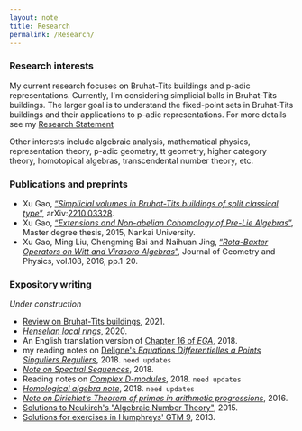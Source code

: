 ```yaml
---
layout: note
title: Research
permalink: /Research/
---
```


### Research interests

My current research focuses on Bruhat-Tits buildings and p-adic representations. Currently, I'm considering simplicial balls in Bruhat-Tits buildings. The larger goal is to understand the fixed-point sets in Bruhat-Tits buildings and their applications to p-adic representations. 
For more details see my [Research Statement](/uploads/Research%20Statement.pdf)

Other interests include algebraic analysis, mathematical physics, representation theory, p-adic geometry, tt geometry, higher category theory, homotopical algebras, transcendental number theory, etc. 

### Publications and preprints

- Xu Gao, [“*Simplicial volumes in Bruhat-Tits buildings of split classical type*”](https://github.com/GauSyu/SmallNotes/blob/master/Simplicial%20volumes%20in%20Bruhat-Tits%20buildings%20of%20split%20classical%20types.pdf), arXiv:[2210.03328](https://arxiv.org/abs/2210.03328).
- Xu Gao, [“*Extensions and Non-abelian Cohomology of Pre-Lie Algebras*”](https://github.com/GauSyu/Thesis/blob/master/CIM-GaoXu(2120120012).pdf), Master degree thesis, 2015, Nankai University.
- Xu Gao, Ming Liu, Chengming Bai and Naihuan Jing, [“*Rota-Baxter Operators on Witt and Virasoro Algebras*”](https://doi.org/10.1016/j.geomphys.2016.06.007), Journal of Geometry and Physics, vol.108, 2016, pp.1-20.

### Expository writing

*Under construction*

- [Review on Bruhat-Tits buildings](https://github.com/GauSyu/SmallNotes/blob/master/Review%20on%20Bruhat-Tits%20buildings.pdf), 2021.
- [*Henselian local rings*](https://github.com/GauSyu/SmallNotes/blob/master/Henselization.pdf), 2020.
- An English translation version of [Chapter 16 of *EGA*](https://github.com/GauSyu/EGA-en/blob/master/EGA-IVch16.pdf), 2018.
- my reading notes on [Deligne's *Equations Differentielles a Points Singuliers Reguliers*](https://github.com/GauSyu/DeligneEqNotes/blob/master/Dictionnaire.pdf), 2018. `need updates`
- [*Note on Spectral Sequences*](https://github.com/GauSyu/Cohomology/blob/master/Spectral%20sequences.pdf), 2018.
- Reading notes on [*Complex D-modules*](https://github.com/GauSyu/D-modules/blob/master/ComplexDmod.pdf), 2018. `need updates`
- [*Homological algebra note*](https://github.com/GauSyu/Cohomology/blob/master/Homological_Algebra.pdf), 2018. `need updates`
- [*Note on Dirichlet’s Theorem of primes in arithmetic progressions*](https://github.com/GauSyu/SmallNotes/blob/master/Dirichlet.pdf), 2016.
- [Solutions to Neukirch's "Algebraic Number Theory"](https://github.com/GauSyu/ANT/blob/master/Solutions%20to%20Neukirch%20ANT.pdf), 2015. 
- [Solutions for exercises in Humphreys' GTM 9](https://github.com/GauSyu/Humphreys), 2013.
